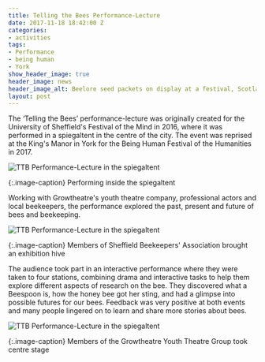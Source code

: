 ```yaml
---
title: Telling the Bees Performance-Lecture
date: 2017-11-18 18:42:00 Z
categories:
- activities
tags:
- Performance
- being human
- York
show_header_image: true
header_image: news
header_image_alt: Beelore seed packets on display at a festival, Scotland 2015
layout: post
---
```


The ‘Telling the Bees’ performance-lecture was originally created for the University of Sheffield's Festival of the Mind in 2016, where it was performed in a spiegaltent in the centre of the city. The event was reprised at the King's Manor in York for the Being Human Festival of the Humanities in 2017.

![TTB Performance-Lecture in the spiegaltent](/uploads/pl3.jpg)

{:.image-caption}
Performing inside the spiegaltent

Working with Growtheatre's youth theatre company, professional actors and local beekeepers, the performance explored the past, present and future of bees and beekeeping.

![TTB Performance-Lecture in the spiegaltent](/uploads/pl2.jpg)

{:.image-caption}
Members of Sheffield Beekeepers' Association brought an exhibition hive

The audience took part in an interactive performance where they were taken to four stations, combining drama and interactive tasks to help them explore different aspects of research on the bee. They discovered what a Beespoon is, how the honey bee got her sting, and had a glimpse into possible futures for our bees. Feedback was very positive at both events and many people lingered on to learn and share more stories about bees.

![TTB Performance-Lecture in the spiegaltent](/uploads/pl1.jpg)

{:.image-caption}
Members of the Growtheatre Youth Theatre Group took centre stage
